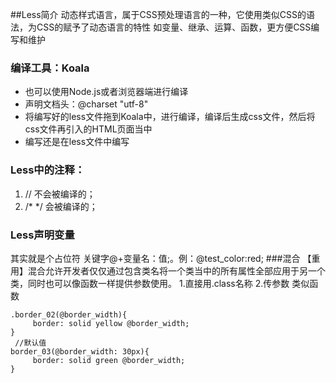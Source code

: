 ##Less简介
 动态样式语言，属于CSS预处理语言的一种，它使用类似CSS的语法，为CSS的赋予了动态语言的特性
 如变量、继承、运算、函数，更方便CSS编写和维护
 
### 编译工具：Koala
-  也可以使用Node.js或者浏览器端进行编译
-  声明文档头：@charset "utf-8"
-  将编写好的less文件拖到Koala中，进行编译，编译后生成css文件，然后将css文件再引入的HTML页面当中
-  编写还是在less文件中编写

### Less中的注释：
1. // 不会被编译的；
1. /* */ 会被编译的；

### Less声明变量 
其实就是个占位符
关键字@+变量名：值;。例：@test_color:red;
###混合
【重用】混合允许开发者仅仅通过包含类名将一个类当中的所有属性全部应用于另一个类，同时也可以像函数一样提供参数使用。
1.直接用.class名称 2.传参数 类似函数
		
	.border_02(@border_width){
	     border: solid yellow @border_width;
	}
  	 //默认值
	border_03(@border_width: 30px){
		 border: solid green @border_width;
    }
